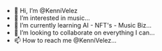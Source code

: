 - 👋 Hi, I’m @KenniVelez
- 👀 I’m interested in music...
- 🌱 I’m currently learning AI - NFT's - Music Biz...
- 💞️ I’m looking to collaborate on everything I can...
- 📫 How to reach me @KenniVelez...

<!---
KenniVelez/KenniVelez is a ✨ special ✨ repository because its `README.md` (this file) appears on your GitHub profile.
You can click the Preview link to take a look at your changes.
--->
